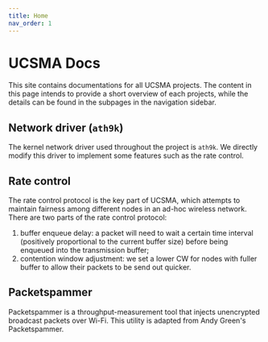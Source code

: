 ```yaml
---
title: Home
nav_order: 1
---
```


# UCSMA Docs
This site contains documentations for all UCSMA projects. The content in this page intends to provide a short overview of each projects, while the details can be found in the subpages in the navigation sidebar. 

## Network driver (`ath9k`)
The kernel network driver used throughout the project is `ath9k`. We directly modify this driver to implement some features such as the rate control. 

## Rate control
The rate control protocol is the key part of UCSMA, which attempts to maintain fairness among different nodes in an ad-hoc wireless network. There are two parts of the rate control protocol:

1. buffer enqueue delay: a packet will need to wait a certain time interval (positively proportional to the current buffer size) before being enqueued into the transmission buffer; 
2. contention window adjustment: we set a lower CW for nodes with fuller buffer to allow their packets to be send out quicker.

## Packetspammer
Packetspammer is a throughput-measurement tool that injects unencrypted broadcast packets over Wi-Fi. This utility is adapted from Andy Green's Packetspammer.
